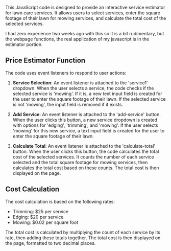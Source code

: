 
This JavaScript code is designed to provide an interactive service estimator for lawn care services. It allows users to select services, enter the square footage of their lawn for mowing services, and calculate the total cost of the selected services.


I had zero experience two weeks ago with this so it is a bit rudimentary, but the webpage functions, the real application of my javascript is in the estimator portion.

## Price Estimator Function

The code uses event listeners to respond to user actions:

1. **Service Selection**: An event listener is attached to the 'service1' dropdown. When the user selects a service, the code checks if the selected service is 'mowing'. If it is, a new text input field is created for the user to enter the square footage of their lawn. If the selected service is not 'mowing', the input field is removed if it exists.

2. **Add Service**: An event listener is attached to the 'add-service' button. When the user clicks this button, a new service dropdown is created with options for 'edging', 'trimming', and 'mowing'. If the user selects 'mowing' for this new service, a text input field is created for the user to enter the square footage of their lawn.

3. **Calculate Total**: An event listener is attached to the 'calculate-total' button. When the user clicks this button, the code calculates the total cost of the selected services. It counts the number of each service selected and the total square footage for mowing services, then calculates the total cost based on these counts. The total cost is then displayed on the page.

## Cost Calculation

The cost calculation is based on the following rates:

- Trimming: $25 per service
- Edging: $20 per service
- Mowing: $0.02 per square foot

The total cost is calculated by multiplying the count of each service by its rate, then adding these totals together. The total cost is then displayed on the page, formatted to two decimal places.
